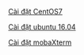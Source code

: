 [Cài đặt CentOS7](docs/CaidatCentOS7.md)

[Cài đặt ubuntu 16.04](docs/Caidatubuntu.md)

[Cài đặt mobaXterm](docs/Mobaxterm.md)